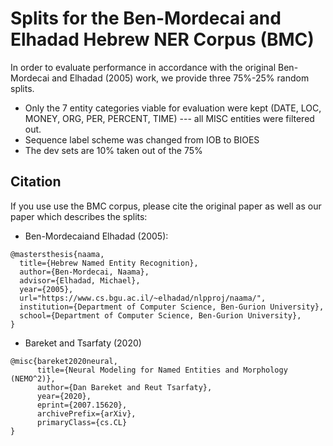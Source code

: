# Splits for the Ben-Mordecai and Elhadad Hebrew NER Corpus (BMC)

In order to evaluate performance in accordance with the original Ben-Mordecai and Elhadad (2005) work, we provide three 75%-25% random splits. 
* Only the 7 entity categories viable for evaluation were kept (DATE, LOC, MONEY, ORG, PER, PERCENT, TIME) --- all MISC entities were filtered out.
* Sequence label scheme was changed from IOB to BIOES
* The dev sets are 10% taken out of the 75%


## Citation

If you use use the BMC corpus, please cite the original paper as well as our paper which describes the splits:

* Ben-Mordecaiand Elhadad (2005):
```console
@mastersthesis{naama,
  title={Hebrew Named Entity Recognition},
  author={Ben-Mordecai, Naama},
  advisor={Elhadad, Michael},
  year={2005},
  url="https://www.cs.bgu.ac.il/~elhadad/nlpproj/naama/",
  institution={Department of Computer Science, Ben-Gurion University},
  school={Department of Computer Science, Ben-Gurion University},
}
```

* Bareket and Tsarfaty (2020)
```console
@misc{bareket2020neural,
      title={Neural Modeling for Named Entities and Morphology (NEMO^2)}, 
      author={Dan Bareket and Reut Tsarfaty},
      year={2020},
      eprint={2007.15620},
      archivePrefix={arXiv},
      primaryClass={cs.CL}
}
```

